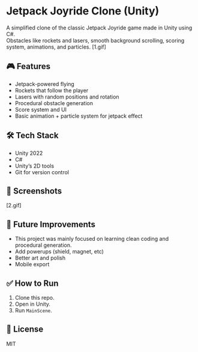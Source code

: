 # Jetpack Joyride Clone (Unity)

A simplified clone of the classic Jetpack Joyride game made in Unity using C#.  
Obstacles like rockets and lasers, smooth background scrolling, scoring system, animations, and particles.
[1.gif]

## 🎮 Features
- Jetpack-powered flying
- Rockets that follow the player
- Lasers with random positions and rotation
- Procedural obstacle generation
- Score system and UI
- Basic animation + particle system for jetpack effect

## 🛠️ Tech Stack
- Unity 2022
- C#
- Unity’s 2D tools
- Git for version control

## 📸 Screenshots
[2.gif]

## 🎯 Future Improvements
- This project was mainly focused on learning clean coding and procedural generation.
- Add powerups (shield, magnet, etc)
- Better art and polish
- Mobile export

## ✅ How to Run
1. Clone this repo.
2. Open in Unity.
3. Run `MainScene`.

## 📄 License
MIT
